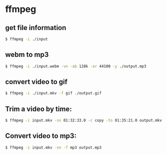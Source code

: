 # ffmpeg

## get file information

```bash
$ ffmpeg -i ./input
```

## webm to mp3

```bash
$ ffmpeg -i ./input.webm -vn -ab 128k -ar 44100 -y ./output.mp3
```

## convert video to gif

```bash
$ ffmpeg -i ./input.mkv -f gif ./output.gif
```
## Trim a video by time:
```bash
$ ffmpeg -i input.mkv -ss 01:32:33.0 -c copy -to 01:35:21.0 output.mkv
```

## Convert video to mp3:
```bash
$ ffmpeg -i input.mkv -vn -f mp3 output.mp3
```
